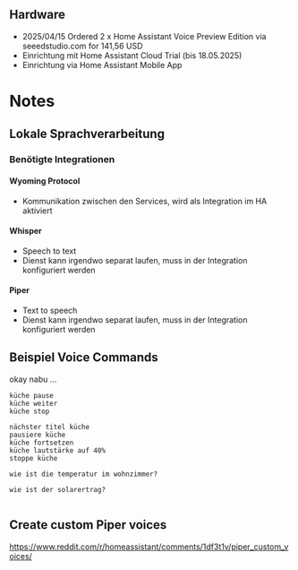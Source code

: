 ## Hardware
- 2025/04/15 Ordered 2 x Home Assistant Voice Preview Edition via seeedstudio.com for 141,56 USD
- Einrichtung mit Home Assistant Cloud Trial (bis 18.05.2025)
- Einrichtung via Home Assistant Mobile App

# Notes
## Lokale Sprachverarbeitung
### Benötigte Integrationen
#### Wyoming Protocol
- Kommunikation zwischen den Services, wird als Integration im HA aktiviert
#### Whisper
- Speech to text
- Dienst kann irgendwo separat laufen, muss in der Integration konfiguriert werden
#### Piper
- Text to speech
- Dienst kann irgendwo separat laufen, muss in der Integration konfiguriert werden


## Beispiel Voice Commands

okay nabu ...

```text
küche pause
küche weiter
küche stop

nächster titel küche
pausiere küche
küche fortsetzen
küche lautstärke auf 40%
stoppe küche

wie ist die temperatur im wohnzimmer?

wie ist der solarertrag?


```


## Create custom Piper voices
https://www.reddit.com/r/homeassistant/comments/1df3t1v/piper_custom_voices/